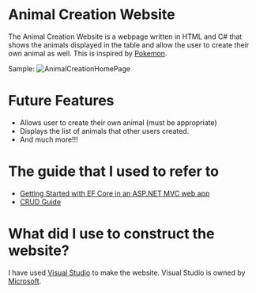 # Animal Creation Website
The Animal Creation Website is a webpage written in HTML and C# that shows the animals displayed in the table and
allow the user to create their own animal as well. This is inspired by [Pokemon](https://www.pokemon.com/us/).

Sample:
![AnimalCreationHomePage](https://user-images.githubusercontent.com/103535096/181599509-59d4ea30-ace1-4b1f-a324-f88cb25083e3.jpeg)


# Future Features
- Allows user to create their own animal (must be appropriate)
- Displays the list of animals that other users created.
- And much more!!!

# The guide that I used to refer to
- [Getting Started with EF Core in an ASP.NET MVC web app](https://docs.microsoft.com/en-us/aspnet/core/data/ef-mvc/intro?view=aspnetcore-6.0)
- [CRUD Guide](https://docs.microsoft.com/en-us/aspnet/core/data/ef-mvc/crud?view=aspnetcore-6.0)

# What did I use to construct the website?
I have used [Visual Studio](https://visualstudio.microsoft.com/vs/) to make the website. Visual Studio is owned by [Microsoft](https://www.microsoft.com/en-us/).

